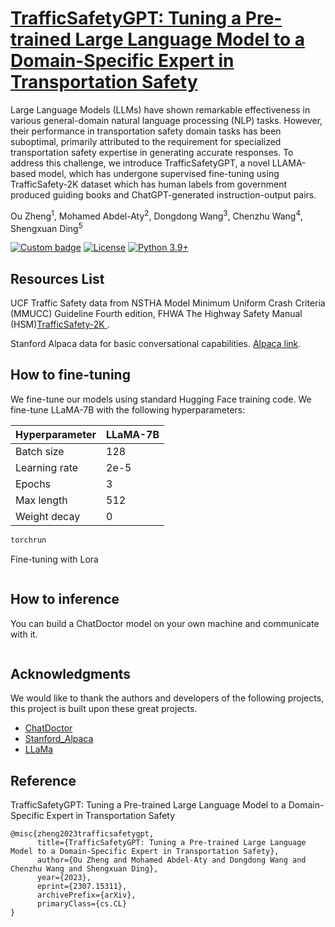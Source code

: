 # [TrafficSafetyGPT: Tuning a Pre-trained Large Language Model to a Domain-Specific Expert in Transportation Safety](https://arxiv.org/abs/2307.15311)
Large Language Models (LLMs) have shown remarkable effectiveness in various general-domain natural language processing (NLP) tasks. However, their performance in transportation safety domain tasks has been suboptimal, primarily attributed to the requirement for specialized transportation safety expertise in generating accurate responses. To address this challenge, we introduce TrafficSafetyGPT, a novel LLAMA-based model, which has undergone supervised fine-tuning using TrafficSafety-2K dataset which has human labels from government produced guiding books and ChatGPT-generated instruction-output pairs.

Ou Zheng<sup>1</sup>, Mohamed Abdel-Aty<sup>2</sup>, Dongdong Wang<sup>3</sup>, Chenzhu Wang<sup>4</sup>, Shengxuan Ding<sup>5</sup>

[![Custom badge](https://img.shields.io/badge/paper-Arxiv-b31b1b?logo=arxiv&logoColor=white)](https://arxiv.org/abs/2307.15311)
[![License](https://img.shields.io/badge/License-Apache_2.0-green.svg)](https://github.com/HUANGLIZI/ChatDoctor/blob/main/LICENSE) 
[![Python 3.9+](https://img.shields.io/badge/python-3.9+-blue.svg)](https://www.python.org/downloads/release/python-390/) 

## Resources List

UCF Traffic Safety data from NSTHA Model Minimum Uniform Crash Criteria (MMUCC) Guideline Fourth edition, FHWA The Highway Safety Manual (HSM)[TrafficSafety-2K ](https://docs.google.com/spreadsheets/d/1PTztJw3pq1Eau0ZM2uL7N_yilv6H36QC/edit?usp=sharing&ouid=105044560872530659805&rtpof=true&sd=true).

Stanford Alpaca data for basic conversational capabilities. [Alpaca link](https://github.com/Kent0n-Li/ChatDoctor/blob/main/alpaca_data.json).

 ## How to fine-tuning
 

We fine-tune our models using standard Hugging Face training code.
We fine-tune LLaMA-7B with the following hyperparameters:

| Hyperparameter | LLaMA-7B | 
|----------------|----------|
| Batch size     | 128      | 
| Learning rate  | 2e-5     | 
| Epochs         | 3        |
| Max length     | 512      | 
| Weight decay   | 0        | 


 ```python
torchrun 
 ```
 
 
Fine-tuning with Lora 
```python

 ```
 
 ## How to inference
 You can build a ChatDoctor model on your own machine and communicate with it.
 ```python

 ```
## Acknowledgments

We would like to thank the authors and developers of the following projects, this project is built upon these great projects.

- [ChatDoctor](https://github.com/Kent0n-Li/ChatDoctor)
- [Stanford_Alpaca](https://github.com/tatsu-lab/stanford_alpaca)
- [LLaMa](https://ai.meta.com/blog/large-language-model-llama-meta-ai/)

## Reference

TrafficSafetyGPT: Tuning a Pre-trained Large Language Model to a Domain-Specific Expert in Transportation Safety
```
@misc{zheng2023trafficsafetygpt,
      title={TrafficSafetyGPT: Tuning a Pre-trained Large Language Model to a Domain-Specific Expert in Transportation Safety}, 
      author={Ou Zheng and Mohamed Abdel-Aty and Dongdong Wang and Chenzhu Wang and Shengxuan Ding},
      year={2023},
      eprint={2307.15311},
      archivePrefix={arXiv},
      primaryClass={cs.CL}
}
```
